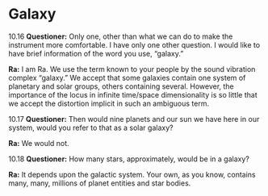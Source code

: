 # Galaxy
10.16 **Questioner:** Only one, other than what we can do to make the instrument more comfortable. I have only one other question. I would like to have brief information of the word you use, “galaxy.”

**Ra:** I am Ra. We use the term known to your people by the sound vibration complex “galaxy.” We accept that some galaxies contain one system of planetary and solar groups, others containing several. However, the importance of the locus in infinite time/space dimensionality is so little that we accept the distortion implicit in such an ambiguous term.

10.17 **Questioner:** Then would nine planets and our sun we have here in our system, would you refer to that as a solar galaxy?

**Ra:** We would not.

10.18 **Questioner:** How many stars, approximately, would be in a galaxy?

**Ra:** It depends upon the galactic system. Your own, as you know, contains many, many, millions of planet entities and star bodies.
